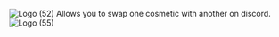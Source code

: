 ![Logo (52)](https://github.com/DTACat/Swap-Cosmetics-Discord-Theme/assets/141873540/956bca4f-d82e-4ccd-a194-c778ffdd9c92)
Allows you to swap one cosmetic with another on discord.
![Logo (55)](https://github.com/DTACat/Swap-Cosmetics-Discord-Theme/assets/141873540/a6da1e61-b52e-45c7-b85c-a6b666c58aee)
